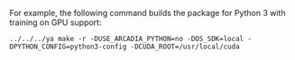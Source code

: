 
For example, the following command builds the package for Python 3 with training on GPU support:
```no-highlight
../../../ya make -r -DUSE_ARCADIA_PYTHON=no -DOS_SDK=local -DPYTHON_CONFIG=python3-config -DCUDA_ROOT=/usr/local/cuda
```
